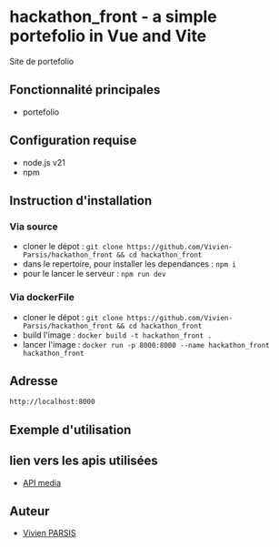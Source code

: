 # hackathon_front - a simple portefolio in Vue and Vite
Site de portefolio

## Fonctionnalité principales
- portefolio

## Configuration requise
- node.js v21
- npm

## Instruction d'installation

### Via source

- cloner le dépot : `git clone https://github.com/Vivien-Parsis/hackathon_front && cd hackathon_front`
- dans le repertoire, pour installer les dependances : `npm i`
- pour le lancer le serveur : `npm run dev`

### Via dockerFile

- cloner le dépot : `git clone https://github.com/Vivien-Parsis/hackathon_front && cd hackathon_front`
- build l'image : `docker build -t hackathon_front .`
- lancer l'image : `docker run -p 8000:8000 --name hackathon_front hackathon_front`

## Adresse

`http://localhost:8000`

## Exemple d'utilisation


## lien vers les apis utilisées

- [API media]() 

## Auteur

- [Vivien PARSIS](https://github.com/Vivien-Parsis)
